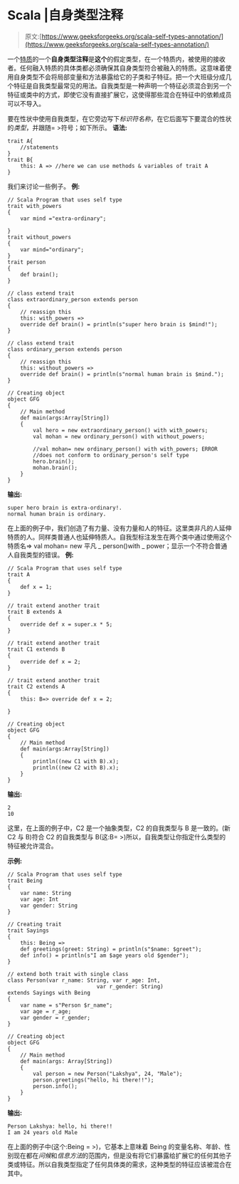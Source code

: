 # Scala |自身类型注释

> 原文:[https://www.geeksforgeeks.org/scala-self-types-annotation/](https://www.geeksforgeeks.org/scala-self-types-annotation/)

一个[特质](https://www.geeksforgeeks.org/scala-traits/)的一个**自身类型注释**是**这个**的假定类型，在一个特质内，被使用的接收者。任何融入特质的具体类都必须确保其自身类型符合被融入的特质。这意味着使用自身类型不会将局部变量和方法暴露给它的子类和子特征。把一个大班级分成几个特征是自我类型最常见的用法。自我类型是一种声明一个特征必须混合到另一个特征或类中的方式，即使它没有直接扩展它，这使得那些混合在特征中的依赖成员可以不导入。

要在性状中使用自我类型，在它旁边写下*标识符名称*，在它后面写下要混合的性状的*类型*，并跟随= >符号；如下所示。
**语法:**

```
trait A{
    //statements
}
trait B{
    this: A => //here we can use methods & variables of trait A
}

```

我们来讨论一些例子。
**例:**

```
// Scala Program that uses self type
trait with_powers
{ 
    var mind ="extra-ordinary"; 

}
trait without_powers
{
    var mind="ordinary";
}
trait person
{ 
    def brain();
}

// class extend trait
class extraordinary_person extends person
{   
    // reassign this
    this: with_powers => 
    override def brain() = println(s"super hero brain is $mind!");
}

// class extend trait
class ordinary_person extends person
{   
    // reassign this
    this: without_powers => 
    override def brain() = println(s"normal human brain is $mind.");
}

// Creating object
object GFG
{
    // Main method
    def main(args:Array[String])
    {
        val hero = new extraordinary_person() with with_powers;
        val mohan = new ordinary_person() with without_powers;

        //val mohan= new ordinary_person() with with_powers; ERROR
        //does not conform to ordinary_person's self type
        hero.brain();
        mohan.brain();
    }
}
```

**输出:**

```
super hero brain is extra-ordinary!.
normal human brain is ordinary.

```

在上面的例子中，我们创造了有力量、没有力量和人的特征。这里类非凡的人延伸特质的人。同样类普通人也延伸特质人。自我型标注发生在两个类中通过使用这个特质名=>
val mohan= new 平凡 _ person()with _ power；显示一个不符合普通人自我类型的错误。
**例:**

```
// Scala Program that uses self type
trait A
{ 
    def x = 1;
}

// trait extend another trait
trait B extends A
{
    override def x = super.x * 5;
}

// trait extend another trait
trait C1 extends B
{
    override def x = 2;
}

// trait extend another trait
trait C2 extends A
{ 
    this: B=> override def x = 2; 

}

// Creating object
object GFG
{
    // Main method
    def main(args:Array[String])
    {
        println((new C1 with B).x);
        println((new C2 with B).x);
    }
}
```

**输出:**

```
2
10

```

这里，在上面的例子中，C2 是一个抽象类型，C2 的自我类型与 B 是一致的。(新 C2 与 B)符合 C2 的自我类型与 B(这:B= >)所以，自我类型让你指定什么类型的特征被允许混合。

**示例:**

```
// Scala Program that uses self type
trait Being
{
    var name: String
    var age: Int
    var gender: String
}

// Creating trait
trait Sayings
{
    this: Being =>
    def greetings(greet: String) = println(s"$name: $greet");
    def info() = println(s"I am $age years old $gender");
}

// extend both trait with single class
class Person(var r_name: String, var r_age: Int, 
                            var r_gender: String)
extends Sayings with Being
{
    var name = s"Person $r_name";
    var age = r_age;
    var gender = r_gender;
}

// Creating object
object GFG
{
    // Main method
    def main(args: Array[String])
    {
        val person = new Person("Lakshya", 24, "Male");
        person.greetings("hello, hi there!!");
        person.info();
    }
}
```

**输出:**

```
Person Lakshya: hello, hi there!!
I am 24 years old Male

```

在上面的例子中(这个:Being = >)，它基本上意味着 Being 的变量名称、年龄、性别现在都在*问候*和*信息方法*的范围内，但是没有将它们暴露给扩展它的任何其他子类或特征。所以自我类型指定了任何具体类的需求，这种类型的特征应该被混合在其中。